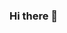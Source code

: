 ### Hi there 👋

<!--
**vitorhbarbosa/vitorhbarbosa** is a ✨ _special_ ✨ repository because its `README.md` (this file) appears on your GitHub profile.


- 🌱 I’m currently learning Web Development
- 🤔 I’m looking for help with JavaScript/ HTML/ CSS and Python 
- 📫 How to reach me: vitorhugo.barbosa777@gmail.com
- 😄 Pronouns: him/his

